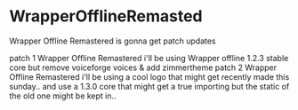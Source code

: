 # WrapperOfflineRemasted
Wrapper Offline Remastered  is gonna get patch updates

patch 1 Wrapper Offline Remastered i'll be using Wrapper offline 1.2.3 stable core but remove voiceforge voices & add zimmertheme
patch 2 Wrapper Offline Remastered i'll be using a cool logo that might get recently made this sunday.. and use a 1.3.0 core that might get a true importing but the static of the old one might be kept in..
